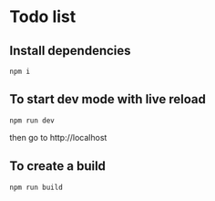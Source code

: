 # Todo list

## Install dependencies
```
npm i
```

## To start dev mode with live reload
```
npm run dev
```

then go to http://localhost

## To create a build
```
npm run build
```

